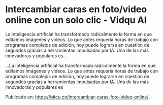 # Intercambiar caras en foto/video online con un solo clic - Vidqu AI

La inteligencia artificial ha transformado radicalmente la forma en que editamos imágenes y videos. Lo que antes requería horas de trabajo con programas complejos de edición, hoy puede lograrse en cuestión de segundos gracias a herramientas impulsadas por IA. Una de las más innovadoras y populares es...

...La inteligencia artificial ha transformado radicalmente la forma en que editamos imágenes y videos. Lo que antes requería horas de trabajo con programas complejos de edición, hoy puede lograrse en cuestión de segundos gracias a herramientas impulsadas por IA. Una de las más innovadoras y populares es

Publicado en: https://bitcu.co/intercambiar-caras-foto-video-online/